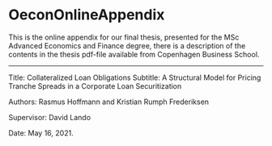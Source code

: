 # OeconOnlineAppendix

This is the online appendix for our final thesis, presented for the MSc Advanced Economics and Finance degree, there is a description of the contents in the thesis pdf-file available from Copenhagen Business School.

--------------
Title: Collateralized Loan Obligations
Subtitle: A Structural Model for Pricing Tranche Spreads in a Corporate Loan Securitization

Authors: Rasmus Hoffmann and Kristian Rumph Frederiksen

Supervisor: David Lando

Date: May 16, 2021.